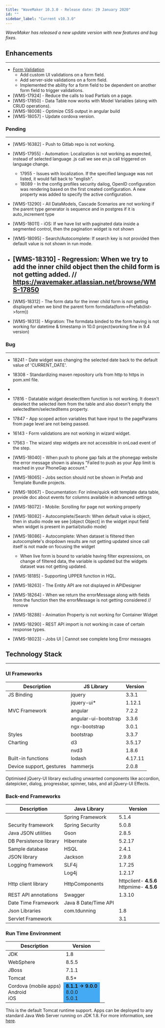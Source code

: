 ```yaml
---
title: "WaveMaker 10.3.0 - Release date: 29 January 2020"
id: ""
sidebar_label: "Current v10.3.0"
---
```

*WaveMaker has released a new update version with new features and bug fixes.*

## Enhancements
---

- [Form Validation](/learn/app-development/widgets/datalive/form/form-field-validator)  
    - Add custom UI validations on a form field.
    - Add server-side validations on a form field.
    - Implemented the ability for a form field to be dependent on another form field to trigger validations.
- [WMS-17924] - Reduce the calls to load Partials on a page.
- [WMS-17850] - Data Table now works with Model Variables (along with CRUD operations).
- [WMS-18008] - Optimize CSS output in angular build
- [WMS-18057] - Update cordova version.

### Pending
---
- [WMS-16382] - Push to Gitlab repo is not working.
- [WMS-17955] - Automation: Localization is not working as expected, instead of selected language .js call we see en.js call triggered on language change. 
    - 17955 - Issues with localization. If the specified language was not listed, it would fall back to "english".
    - 18089 - In the config profiles security dailog, OpenID configuration was rendering based on the first created configuration. A new property was added to specify the active configuration.

- [WMS-13290] - All DataModels, Cascade Scenarios are not working if the parent type generator is sequence and in postgres if it is auto_increment type
- [WMS-18011] - iOS: If we have list with paginated data inside a segmented control, then the pagination widget is not shown
- [WMS-18095] - Search/Autocomplete: If search key is not provided then default value is not shown in run mode.
- [WMS-18310] - Regression: When we try to add the inner child object then the child form is not getting added. // https://wavemaker.atlassian.net/browse/WMS-17850 
    - 


- [WMS-18312] - The form data for the inner child form is not getting displayed when we bind the parent form formdata(form->Prefab(list->form))
- [WMS-18313] - Migration: The formdata binded to the form having is not working for datetime & timestamp in 10.0 project(working fine in 9.4 version)

### Bug
---

- 18241 - Date widget was changing the selected date back to the default value of 'CURRENT_DATE'.
- 18308 - Standardizing maven repository urls from http to https in pom.xml file.
- 

- 17816 - Datatable widget deselectItem function is not working. It doesn't deselect the selected item from the table and also doesn't empty the selectedItem/selectedItems property.
- 17847 - App scoped action variables that have input to the pageParams from page level are not being passed.
- 16143 - Form validations are not working in wizard widget.
- 17563 - The wizard step widgets are not accessible in onLoad event of the step.
- [WMS-18040] - When push to phone gap fails at the phonegap website the error message shown is always "Failed to push as your App limit is reached in your PhoneGap account."
- [WMS-18065] - Jobs section should not be shown in Prefab and Template Bundle projects.
- [WMS-18067] - Documentation: For inline/quick edit template data table, provide doc about events for columns available in advanced settings
- [WMS-18072] - Mobile: Scrolling for page not working properly
- [WMS-18082] - Autocomplete/Search: When default value is object, then in studio mode we see [object Object] in the widget input field when widget is present in partial(studio mode)
- [WMS-18086] - Autocomplete: When dataset is filtered then autocomplete's dropdown results are not getting updated since call itself is not made on focusing the widget 
    - When live form is bound to variable having filter expressions, on change of filtered data, the variable is updated but the widgets dataset was not getting updated. 

- [WMS-18185] - Supporting UPPER function in HQL.


- [WMS-18263] - The Entity API are not displayed in APIDesigner
- [WMS-18264] - When we return the errorMessage along with fields from the function then the errorMessage is not getting considered // remove 
- [WMS-18288] - Animation Property is not working for Container Widget
- [WMS-18290] - REST API import is not working in case of certain response types.
- [WMS-18023] - Jobs UI | Cannot see complete long Error messages


## Technology Stack

---

### UI Frameworks

| Description | JS Library | Version |
| --- | --- | --- |
| JS Binding | jquery | 3.3.1 |
|  | jquery-ui* | 1.12.1 |
| MVC Framework | angular | 7.2.2 |
|  | angular-ui-bootstrap | 3.3.6 |
|  | ngx-bootstrap | 3.0.1 |
| Styles | bootstrap | 3.3.7 |
| Charting | d3 | 3.5.17 |
|  | nvd3 | 1.8.6 |
| Built-in functions | lodash | 4.17.11 |
| Device support, gestures | hammerjs | 2.0.8 |

Optimised jQuery-UI library excluding unwanted components like accordion, datepicker, dialog, progressbar, spinner, tabs, and all jQuery-UI Effects.

### Back-end Frameworks

| Description | Java Library | Version |
| --- | --- | --- |
|  | Spring Framework |5.1.4 |
| Security framework | Spring Security | 5.0.8 |
| Java JSON utilities | Gson |2.8.5 |
| DB Persistence library | Hibernate |5.2.17 |
| Sample database | HSQL |2.4.1 |
| JSON library | Jackson |2.9.8 |
| Logging framework | SLF4j |1.7.25 |
|  | Log4j | 1.2.17 |
| Http client library | HttpComponents |httpclient- **4.5.6** <br> httpmime- **4.5.6** |
| REST API annotations | Swagger | 1.3.10 |
| Date Time Framework | Java 8 Date/Time API |  |
| Json Libraries | com.tdunning |  1.8 |
| Servlet Framework |  | 3.1 |

### Run Time Environment

| Description | Version |
| --- | --- |
| JDK | 1.8 |
| WebSphere | 8.5.5 |
| JBoss | 7.1.1 |
| Tomcat | 8.5* |
| Cordova (mobile apps) <br> Android <br> iOS <td bgcolor="#44aaf4"> **8.1.1 -> 9.0.0** <br> 8.0.0   <br> 5.0.1 |


This is the default Tomcat runtime support. Apps can be deployed to any standard Java Web Server running on JDK 1.8. For more information, see [here](/learn/app-development/deployment/deployment-web-server).
